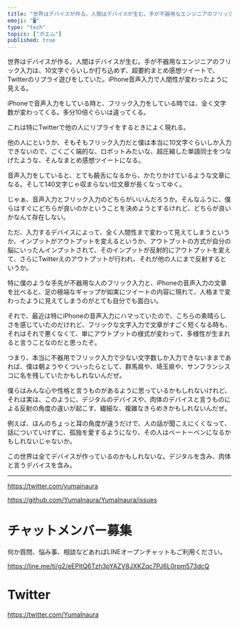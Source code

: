 ```yaml
---
title: "世界はデバイスが作る。人間はデバイスが生む。手が不器用なエンジニアのフリック入力は、10文字ぐらいしか打ち込めず、超要約まとめ感想ツイートで"
emoji: "🖥"
type: "tech"
topics: ["ポエム"]
published: true
---
```


世界はデバイスが作る。人間はデバイスが生む。手が不器用なエンジニアのフリック入力は、10文字ぐらいしか打ち込めず、超要約まとめ感想ツイートで、Twitterのリプライ遊びをしていた。iPhone音声入力で人間性が変わったように見える。

iPhoneで音声入力をしている時と、フリック入力をしている時では、全く文字数が変わってくる。多分10倍ぐらいは違ってくる。

これは特にTwitterで他の人にリプライをするときによく現れる。

他の人にというか、そもそもフリック入力だと僕は本当に10文字ぐらいしか入力できないので、ごくごく端的な、ロボットみたいな、超圧縮した単語同士をつなげたような、そんなまとめ感想ツイートになる。

音声入力をしていると、とても饒舌になるから、かたりかけているような文章になる。そして140文字じゃ収まらない位文章が長くなってゆく。

じゃぁ、音声入力とフリック入力のどちらがいいんだろうか。そんなふうに、僕らはすぐにどちらが良いのかということを決めようとするけれど、どちらが良いかなんて存在しない。

ただ、入力するデバイスによって、全く人間性まで変わって見えてしまうというか、インプットがアウトプットを変えるというか、アウトプットの方式が自分の脳にいったんインプットされて、そのインプットが反射的にアウトプットを変えて、さらにTwitterえのアウトプットが行われ、それが他の人にまで反射するというか。

特に僕のような手先が不器用な人のフリック入力と、iPhoneの音声入力の文章を比べると、足の極端なギャップが如実にツイートの内容に現れて、人格まで変わったように見えてしまうのがとても自分でも面白い。


それで、最近は特にiPhoneの音声入力にハマっていたので、こちらの素晴らしさを感じていたのだけれど、フリックな文字入力で文章がすごく短くなる時も、それはそれで悪くなくて、単にアウトプットの様式が変わって、多様性が生まれると言うことなのだと思ったぞ。

つまり、本当に不器用でフリック入力で少ない文字数しか入力できないままであれば、僕は朝ようやくついったらとして、群馬県や、埼玉県や、サンフランシスコに名を残していたかもしれないんだぜ。

僕らはみんな心や性格と言うものがあるように思っているかもしれないけれど、それは実は、このように、デジタルのデバイスや、肉体のデバイスと言うものによる反射の角度の違いが起こす、繊細な、複雑なきらめきかもしれないんだぜ。

例えば、ほんのちょっと耳の角度が違うだけで、人の話が聞こえにくくなって、話についていけずに、孤独を愛するようになり、その人はベートーベンになるかもしれないじゃないか。

この世界は全てデバイスが作っているのかもしれないな。デジタルを含み、肉体と言うデバイスを含み。



---

https://twitter.com/yumainaura

https://github.com/YumaInaura/YumaInaura/issues









<!-- Update From Qiita API -->

# チャットメンバー募集


何か質問、悩み事、相談などあればLINEオープンチャットもご利用ください。

https://line.me/ti/g2/eEPltQ6Tzh3pYAZV8JXKZqc7PJ6L0rpm573dcQ





# Twitter


https://twitter.com/YumaInaura


<!-- Update From Qiita API -->


